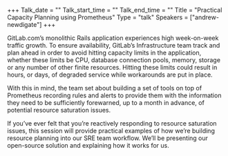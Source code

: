 +++
Talk_date = ""
Talk_start_time = ""
Talk_end_time = ""
Title = "Practical Capacity Planning using Prometheus"
Type = "talk"
Speakers = ["andrew-newdigate"]
+++

GitLab.com’s monolithic Rails application experiences high week-on-week traffic growth. To ensure availability, GitLab’s Infrastructure team track and plan ahead in order to avoid hitting capacity limits in the application, whether these limits be CPU, database connection pools, memory, storage or any number of other finite resources. Hitting these limits could result in hours, or days, of degraded service while workarounds are put in place.

With this in mind, the team set about building a set of tools on top of Prometheus recording rules and alerts to provide them with the information they need to be sufficiently forewarned, up to a month in advance, of potential resource saturation issues.

If you’ve ever felt that you’re reactively responding to resource saturation issues, this session will provide practical examples of how we’re building resource planning into our SRE team workflow. We’ll be presenting our open-source solution and explaining how it works for us.
